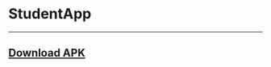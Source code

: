 # StudentApp

---
[Download APK](https://drive.google.com/file/d/12bW6b7_9H0qFBqgg99Y57l4ccJOl2xBP/view?usp=sharing)
---
